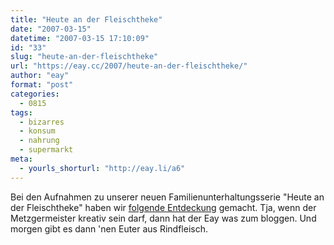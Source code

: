 ```yaml
---
title: "Heute an der Fleischtheke"
date: "2007-03-15"
datetime: "2007-03-15 17:10:09"
id: "33"
slug: "heute-an-der-fleischtheke"
url: "https://eay.cc/2007/heute-an-der-fleischtheke/"
author: "eay"
format: "post"
categories:
  - 0815
tags:
  - bizarres
  - konsum
  - nahrung
  - supermarkt
meta:
  - yourls_shorturl: "http://eay.li/a6"
---
```


Bei den Aufnahmen zu unserer neuen Familienunterhaltungsserie "Heute an der Fleischtheke" haben wir [folgende Entdeckung](http://www.flickr.com/photos/eay/422154077/) gemacht. Tja, wenn der Metzgermeister kreativ sein darf, dann hat der Eay was zum bloggen. Und morgen gibt es dann 'nen Euter aus Rindfleisch.
